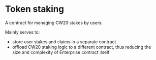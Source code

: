 # Token staking

A contract for managing CW20 stakes by users.

Mainly serves to:
- store user stakes and claims in a separate contract
- offload CW20 staking logic to a different contract, thus reducing the size and complexity of Enterprise contract itself